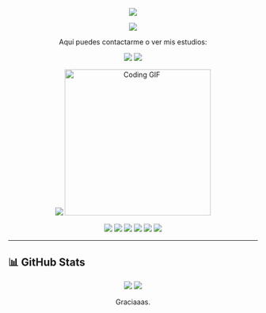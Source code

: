 

<p align="center">
  <p align="center">
  <a href="https://github.com/MiguelG7">
    <img src="https://readme-typing-svg.demolab.com?lines=MIGUELG7(◣_◢)&font=Fira+Code&center=true&width=650&height=50&color=FFD311&vCenter=true&pause=0&size=50&background=00000000" />
  </a>
  <p align="center">
  <a href="https://github.com/MiguelG7">
    <img src="https://readme-typing-svg.demolab.com?lines=Desarrollador+Fullstack;Intento+aprender+y+divertirme&font=Fira+Code&center=true&width=650&height=50&color=FFD311&vCenter=true&pause=0&size=30&background=00000000" />
  </a>
</p>
  <p align="center">Aquí puedes contactarme o ver mis estudios:</p>
<p align="center">
  <a href="mailto:contacto.miguelgamboa@gmail.com"><img src="https://img.shields.io/badge/Email-FFD311?style=for-the-badge&logo=gmail&logoColor=000000" /></a>
  <a href="https://www.linkedin.com/in/miguelg7/"><img src="https://img.shields.io/badge/LinkedIn-FFD311?style=for-the-badge&logo=linkedin&logoColor=000000" /></a>
</p>

<p align="center">
  <img src="https://github-readme-stats.vercel.app/api/top-langs/?username=MiguelG7&layout=compact&title_color=FFD311&text_color=FFD311&bg_color=000000&border_color=FFD311" />
<img src="https://media.giphy.com/media/iIqmM5tTjmpOB9mpbn/giphy.gif" width="295" alt="Coding GIF" />
</p>

<p align="center">
  <img src="https://img.shields.io/badge/Node.js-FFD311?style=for-the-badge&logo=node.js&logoColor=000000" />
  <img src="https://img.shields.io/badge/Express-FFD311?style=for-the-badge&logo=express&logoColor=000000" />
  <img src="https://img.shields.io/badge/JavaScript-FFD311?style=for-the-badge&logo=javascript&logoColor=000000" />
  <img src="https://img.shields.io/badge/MongoDB-FFD311?style=for-the-badge&logo=mongodb&logoColor=000000" />
  <img src="https://img.shields.io/badge/AWS-FFD311?style=for-the-badge&logo=amazonaws&logoColor=000000" />
  <img src="https://img.shields.io/badge/Git-FFD311?style=for-the-badge&logo=git&logoColor=000000" />
</p>

---

## 📊 GitHub Stats

<p align="center">
  <img src="https://github-readme-stats.vercel.app/api?username=MiguelG7&show_icons=true&bg_color=000000&text_color=FFD311&icon_color=FFD311&title_color=FFD311" />
  <img src="https://streak-stats.demolab.com?user=MiguelG7&theme=black-ice&background=000000&ring=FFD311&fire=FFD311&currStreakLabel=FFD311" />
</p>

<p align="center">
  Graciaaas.
</p>

